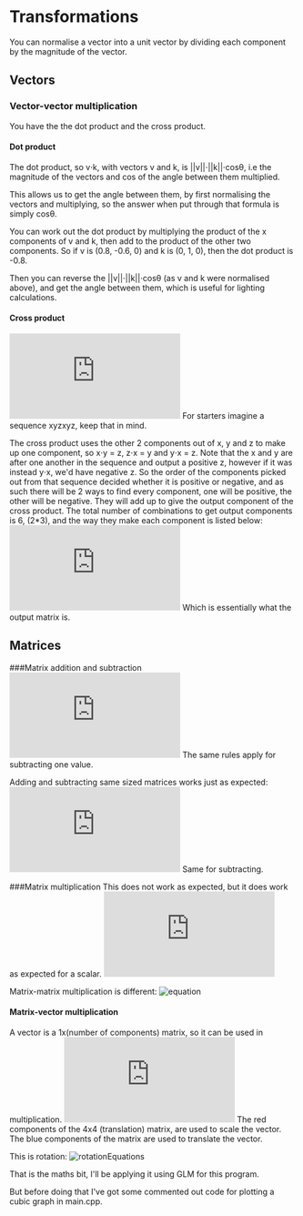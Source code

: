 # Transformations
You can normalise a vector into a unit vector by dividing each component by the magnitude of the vector.

## Vectors

### Vector-vector multiplication
You have the the dot product and the cross product.

#### Dot product
The dot product, so v⋅k, with vectors v and k, is ||v||⋅||k||⋅cosθ, i.e the magnitude of the vectors and cos of the angle between them multiplied.

This allows us to get the angle between them, by first normalising the vectors and multiplying, so the answer when put through that formula is simply cosθ.

You can work out the dot product by multiplying the product of the x components of v and k, then add to the product of the other two components.
So if v is (0.8, -0.6, 0) and k is (0, 1, 0), then the dot product is -0.8.

Then you can reverse the ||v||⋅||k||⋅cosθ (as v and k were normalised above), and get the angle between them, which is useful for lighting calculations.

#### Cross product
![equation](https://latex.codecogs.com/png.latex?%5Cinline%20%5Cbg_white%20%5Cfn_jvn%20%5Cbegin%7Bpmatrix%7D%20A_%7Bx%7D%20%5C%5C%20A_%7By%7D%20%5C%5C%20A_%7Bz%7D%20%5Cend%7Bpmatrix%7D%20%5Ctimes%20%5Cbegin%7Bpmatrix%7D%20B_%7Bx%7D%20%5C%5C%20B_%7By%7D%20%5C%5C%20B_%7Bz%7D%20%5Cend%7Bpmatrix%7D%20%3D%20%5Cbegin%7Bpmatrix%7D%20A_%7By%7D%20%5C%20%5Ccdot%20%5C%20B_%7Bz%7D%20-%20A_%7Bz%7D%20%5C%20%5Ccdot%20%5C%20B_%7By%7D%20%5C%5C%20A_%7Bz%7D%20%5C%20%5Ccdot%20%5C%20B_%7Bx%7D%20-%20A_%7Bx%7D%20%5C%20%5Ccdot%20%5C%20B_%7Bz%7D%20%5C%5C%20A_%7Bx%7D%20%5C%20%5Ccdot%20%5C%20B_%7By%7D%20-%20A_%7By%7D%20%5C%20%5Ccdot%20%5C%20B_%7B%7D%20%5Cend%7Bpmatrix%7D)
For starters imagine a sequence xyzxyz, keep that in mind.

The cross product uses the other 2 components out of x, y and z to make up one component, so x⋅y = z, z⋅x = y and y⋅x = z. Note that the x and y are after one another in the sequence and output a positive z, however if it was instead y⋅x, we'd have negative z. So the order of the components picked out from that sequence decided whether it is positive or negative, and as such there will be 2 ways to find every component, one will be positive, the other will be negative. They will add up to give the output component of the cross product.
The total number of combinations to get output components is 6, (2*3), and the way they make each component is listed below:
![equation](https://latex.codecogs.com/png.latex?%5Cinline%20%5Cbg_white%20%5Cfn_jvn%20%5C%5COutput_%7Bx%7D%20%3D%20A_%7By%7D%20%5C%20%5Ccdot%20%5C%20B_%7Bz%7D%20-%20A_%7Bz%7D%20%5C%20%5Ccdot%20%5C%20B_%7By%7D%20%5C%5COutput_%7By%7D%20%3D%20A_%7Bz%7D%20%5C%20%5Ccdot%20%5C%20B_%7Bx%7D%20-%20A_%7Bx%7D%20%5C%20%5Ccdot%20%5C%20B_%7Bz%7D%20%5C%5COutput_%7Bz%7D%20%3D%20A_%7Bx%7D%20%5C%20%5Ccdot%20%5C%20B_%7By%7D%20-%20A_%7By%7D%20%5C%20%5Ccdot%20%5C%20B_%7Bx%7D)
Which is essentially what the output matrix is.

## Matrices
###Matrix addition and subtraction
![equation](https://latex.codecogs.com/png.latex?%5Cinline%20%5Cbg_white%20%5Cfn_jvn%20%5Cbegin%7Bbmatrix%7D%20a%20%26%20b%20%5C%5C%20c%20%26%20d%20%5Cend%7Bbmatrix%7D%20&plus;%20k%20%3D%20%5Cbegin%7Bbmatrix%7D%20a%20&plus;%20k%20%26%20b%20&plus;%20k%20%5C%5C%20c%20&plus;%20k%20%26%20d%20&plus;%20k%20%5Cend%7Bbmatrix%7D)
The same rules apply for subtracting one value.

Adding and subtracting same sized matrices works just as expected:
![equation](https://latex.codecogs.com/png.latex?%5Cinline%20%5Cbg_white%20%5Cfn_jvn%20%5Cbegin%7Bbmatrix%7D%20a%20%26%20b%20%5C%5C%20c%20%26%20d%20%5Cend%7Bbmatrix%7D%20&plus;%20%5Cbegin%7Bbmatrix%7D%20e%20%26%20f%20%5C%5C%20g%20%26%20h%20%5Cend%7Bbmatrix%7D%20%3D%20%5Cbegin%7Bbmatrix%7D%20a%20&plus;%20e%20%26%20b%20&plus;%20f%20%5C%5C%20c%20&plus;%20g%20%26%20d%20&plus;%20h%20%5Cend%7Bbmatrix%7D)
Same for subtracting.

###Matrix multiplication
This does not work as expected, but it does work as expected for a scalar.
![equation](https://latex.codecogs.com/png.latex?%5Cinline%20%5Cbg_white%20%5Cfn_jvn%20%5Cbegin%7Bbmatrix%7D%20a%20%26%20b%5C%5C%20c%20%26%20d%20%5Cend%7Bbmatrix%7D%20%5Ctimes%20k%20%3D%20%5Cbegin%7Bbmatrix%7D%20a%5Ccdot%20k%20%26%20b%5Ccdot%20k%20%5C%5C%20c%5Ccdot%20k%20%26%20d%5Ccdot%20k%20%5Cend%7Bbmatrix%7D)

Matrix-matrix multiplication is different:
![equation](https://learnopengl.com/img/getting-started/matrix_multiplication.png)

#### Matrix-vector multiplication
A vector is a 1x(number of components) matrix, so it can be used in multiplication.
![equation](https://latex.codecogs.com/png.latex?%5Cinline%20%5Cbg_white%20%5Cfn_jvn%20%5Cbegin%7Bbmatrix%7D%20%7B%5Ccolor%7BRed%7D%20k%7D%20%26%200%20%26%200%20%26%20%7B%5Ccolor%7BBlue%7D%20e%7D%5C%5C%200%20%26%20%7B%5Ccolor%7BRed%7D%20l%7D%20%26%200%20%26%20%7B%5Ccolor%7BBlue%7D%20f%7D%5C%5C%200%20%26%200%20%26%20%7B%5Ccolor%7BRed%7D%20m%7D%20%26%20%7B%5Ccolor%7BBlue%7D%20g%7D%5C%5C%200%20%26%200%20%26%200%20%26%201%20%5Cend%7Bbmatrix%7D%20%5Ctimes%20%5Cbegin%7Bbmatrix%7D%20a%5C%5C%20b%5C%5C%20c%5C%5C%201%20%5Cend%7Bbmatrix%7D%20%3D%20%5Cbegin%7Bbmatrix%7D%20%7B%5Ccolor%7BRed%7D%20k%7Da%20&plus;%20%7B%5Ccolor%7BBlue%7D%20e%7D%5C%5C%20%7B%5Ccolor%7BRed%7D%20l%7Db%20&plus;%20%7B%5Ccolor%7BBlue%7D%20f%7D%5C%5C%20%7B%5Ccolor%7BRed%7D%20m%7Dc%20&plus;%20%7B%5Ccolor%7BBlue%7D%20g%7D%5C%5C%201%20*%201%20%5Cend%7Bbmatrix%7D%20%5C%5C%5C%5CThe%20%5C%20vector%20%5C%20represents%20%5C%20the%20%5C%20current%20%5C%20coordinate.%20%5C%5C%5C%5CThe%20%5C%20final%20%5C%20component%20%5C%20just%20%5C%20tells%20%5C%20us%20%5C%20whether%20%5C%5C%20or%20%5C%20not%20%5C%20it%20%5C%20is%20a%20%5C%20direction%20%5C%20vector.%20%5C%200%20%5C%20indicates%20%5C%5C%20it%20%5C%20is.)
The red components of the 4x4 (translation) matrix, are used to scale the vector.
The blue components of the matrix are used to translate the vector.

This is rotation:
![rotationEquations](https://res.cloudinary.com/deylrqt2d/image/upload/v1547336451/rotation_jbg2lj.png)

That is the maths bit, I'll be applying it using GLM for this program.

But before doing that I've got some commented out code for plotting a cubic graph in main.cpp.
